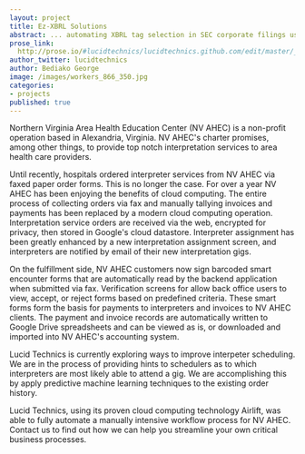 ```yaml
---
layout: project
title: Ez-XBRL Solutions
abstract: ... automating XBRL tag selection in SEC corporate filings using predictive learning techniques.
prose_link:
  http://prose.io/#lucidtechnics/lucidtechnics.github.com/edit/master/_posts/projects/0100-01-04-ezxbrl.md
author_twitter: lucidtechnics
author: Bediako George
image: /images/workers_866_350.jpg
categories:
- projects
published: true
---
```


Northern Virginia Area Health Education Center (NV AHEC) is a non-profit operation based in Alexandria, Virginia. NV AHEC's charter promises, among other things, to provide top notch interpretation services to area health care providers.

Until recently, hospitals ordered interpreter services from NV AHEC via faxed paper order forms.  This is no longer the case.  For over a year NV AHEC has been enjoying the benefits of cloud computing.  The entire process of collecting orders via fax and manually tallying invoices and payments has been replaced by a modern cloud computing operation.  Interpretation service orders are received via the web, encrypted for privacy, then stored in Google's cloud datastore.  Interpreter assignment has been greatly enhanced by a new interpretation assignment screen, and interpreters are notified by email of their new interpretation gigs.

On the fulfillment side, NV AHEC customers now sign barcoded smart encounter forms that are automatically read by the backend application when submitted via fax.  Verification screens for allow back office users to view, accept, or reject forms based on predefined criteria.  These smart forms form the basis for payments to interpreters and invoices to NV AHEC clients.  The payment and invoice records are automatically written to Google Drive spreadsheets and can be viewed as is, or downloaded and imported into NV AHEC's accounting system.

Lucid Technics is currently exploring ways to improve interpeter scheduling.  We are in the process of providing hints to schedulers as to which interpreters are most likely able to attend a gig.  We are accomplishing this by apply predictive machine learning techniques to the existing order history.

Lucid Technics, using its proven cloud computing technology Airlift, was able to fully automate a manually intensive workflow process for NV AHEC.  Contact us to find out how we can help you streamline your own critical business processes.